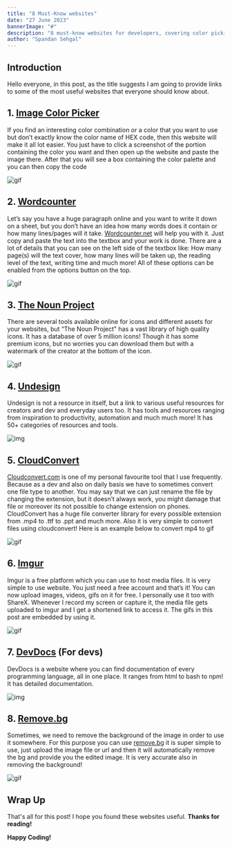 ```yaml
---
title: "8 Must-Know websites"
date: "27 June 2023"
bannerImage: "#"
description: "8 must-know websites for developers, covering color picking, file conversion, and icon libraries."
author: "Spandan Sehgal"
---
```


## Introduction

Hello everyone, in this post, as the title suggests I am going to provide links to some of the most useful websites that everyone should know about. 

## 1. [Image Color Picker](https://imagecolorpicker.com/en)

If you find an interesting color combination or a color that you want to use but don’t exactly know the color name of HEX code, then this website will make it all lot easier. You just have to click a screenshot of the portion containing the color you want and then open up the website and paste the image there. After that you will see a box containing the color palette and you can then copy the code

![gif](https://i.imgur.com/I7HftvC.gif)

## 2. [Wordcounter](http://Wordcounter.net)

Let’s say you have a huge paragraph online and you want to write it down on a sheet, but you don’t have an idea how many words does it contain or how many lines/pages will it take. [Wordcounter.net](http://Wordcounter.net) will help you with it. Just copy and paste the text into the textbox and your work is done. There are a lot of details that you can see on the left side of the textbox like: How many  page(s) will the text cover, how many lines will be taken up, the reading level of the text, writing time and much more! All of these options can be enabled from the options button on the top.

![gif](https://i.imgur.com/Fbaolsq.png)

## 3. [The Noun Project](https://thenounproject.com/)

There are several tools available online for icons and different assets for your websites, but “The Noun Project" has a vast library of high quality icons. It has a database of over 5 million icons! Though it has some premium icons, but no worries you can download them but with a watermark of the creator at the bottom of the icon.

 

![gif](https://i.imgur.com/RgO07vd.gif)

## 4. [Undesign](https://undesign.learn.uno/)

Undesign is not a resource in itself, but a link to various useful resources for creators and dev and everyday users too. It has tools and resources ranging from inspiration to productivity, automation and much much more! It has 50+ categories of resources and tools. 

![img](https://i.imgur.com/3kdDZYG.png)

## 5. [CloudConvert](http://cloudconvert.com)

[Cloudconvert.com](http://Cloudconvert.com) is one of my personal favourite tool that I use frequently. Because as a dev and also on daily basis we have to sometimes convert one file type to another. You may say that we can just rename the file by changing the extension, but it doesn’t always work, you might damage that file or moreover its not possible to change extension on phones. CloudConvert has a huge file converter library for every possible extension from .mp4 to .ttf to .ppt and much more. Also it is very simple to convert files using cloudconvert! Here is an example below to convert mp4 to gif

![gif](https://i.imgur.com/yiCjiAo.gif)

## 6. [Imgur](https://imgur.com/)

Imgur is a free platform which you can use to host media files. It is very simple to use website. You just need a free account and that’s it! You can now upload images, videos, gifs on it for free. I personally use it too with ShareX. Whenever I record my screen or capture it, the media file gets uploaded to imgur and I get a shortened link to access it. The gifs in this post are embedded by using it.

![gif](https://i.imgur.com/bpX50re.gif)

## 7. [DevDocs](https://devdocs.io/) (For devs)

DevDocs is a website where you can find documentation of every programming language, all in one place. It ranges from html to bash to npm! It has detailed documentation.

![img](https://i.imgur.com/ag2xMsU.png)

## 8. [Remove.bg](http://remove.bg)

Sometimes, we need to remove the background of the image in order to use it somewhere. For this purpose you can use [remove.bg](http://remove.bg) it is super simple to use, just upload the image file or url and then it will automatically remove the bg and provide you the edited image. It is very accurate also in removing the background!

![gif](https://i.imgur.com/QVIlKcl.gif)

## Wrap Up

That's all for this post! I hope you found these websites useful.
**Thanks for reading!**

**Happy Coding!**

